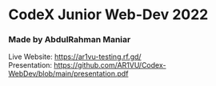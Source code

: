 # CodeX Junior Web-Dev 2022
### Made by AbdulRahman Maniar
Live Website: https://ar1vu-testing.rf.gd/<br>
Presentation: https://github.com/AR1VU/Codex-WebDev/blob/main/presentation.pdf
